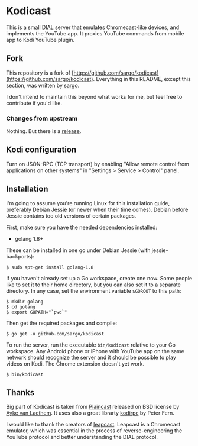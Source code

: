 # Kodicast

This is a small [DIAL](http://www.dial-multiscreen.org) server that emulates
Chromecast-like devices, and implements the YouTube app. It proxies YouTube
commands from mobile app to Kodi YouTube plugin.

## Fork

This repository is a fork of [https://github.com/sargo/kodicast](https://github.com/sargo/kodicast).
Everything in this README, except this section, was written by [sargo](https://github.com/sargo).

I don't intend to maintain this beyond what works for me, but feel free to
contribute if you'd like.

### Changes from upstream

Nothing. But there is a [release](https://github.com/EBNull/kodicast/releases).

## Kodi configuration

Turn on JSON-RPC (TCP transport) by enabling "Allow remote control from applications
on other systems" in "Settings > Service > Control" panel.
 
## Installation

I'm going to assume you're running Linux for this installation guide, preferably
Debian Jessie (or newer when their time comes). Debian before Jessie contains
too old versions of certain packages.

First, make sure you have the needed dependencies installed:

 *  golang 1.8+

These can be installed in one go under Debian Jessie (with jessie-backports):

    $ sudo apt-get install golang-1.8

If you haven't already set up a Go workspace, create one now. Some people like
to set it to their home directory, but you can also set it to a separate
directory. In any case, set the environment variable `$GOROOT` to this path:

    $ mkdir golang
    $ cd golang
    $ export GOPATH="`pwd`"

Then get the required packages and compile:

    $ go get -u github.com/sargo/kodicast

To run the server, run the executable `bin/kodicast` relative to your Go
workspace. Any Android phone or iPhone with YouTube app on the same network
should recognize the server and it should be possible to play videos on Kodi.
The Chrome extension doesn't yet work.

    $ bin/kodicast

## Thanks

Big part of Kodicast is taken from
[Plaincast](https://github.com/aykevl/plaincast) released on BSD license by
[Ayke van Laethem](https://aykevl.nl/about).
It uses also a great librarty [kodirpc](https://github.com/pdf/kodirpc) by
Peter Fern.

I would like to thank the creators of
[leapcast](https://github.com/dz0ny/leapcast). Leapcast is a Chromecast
emulator, which was essential in the process of reverse-engineering the YouTube
protocol and better understanding the DIAL protocol.
